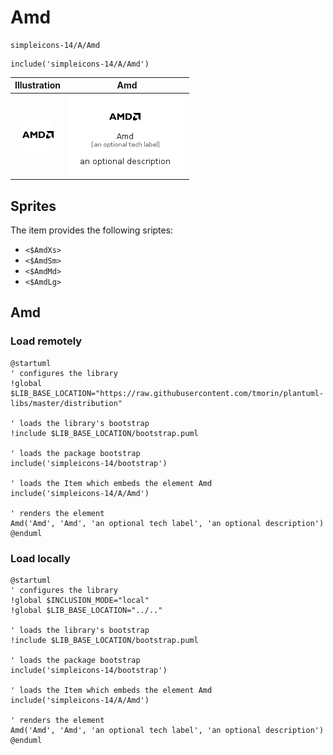 # Amd


```text
simpleicons-14/A/Amd
```

```text
include('simpleicons-14/A/Amd')
```



| Illustration | Amd |
| :---: | :---: |
| ![illustration for Illustration](../../simpleicons-14/A/Amd.png) | ![illustration for Amd](../../simpleicons-14/A/Amd.Local.png) |



## Sprites
The item provides the following sriptes:

- `<$AmdXs>`
- `<$AmdSm>`
- `<$AmdMd>`
- `<$AmdLg>`





## Amd

### Load remotely
```plantuml
@startuml
' configures the library
!global $LIB_BASE_LOCATION="https://raw.githubusercontent.com/tmorin/plantuml-libs/master/distribution"

' loads the library's bootstrap
!include $LIB_BASE_LOCATION/bootstrap.puml

' loads the package bootstrap
include('simpleicons-14/bootstrap')

' loads the Item which embeds the element Amd
include('simpleicons-14/A/Amd')

' renders the element
Amd('Amd', 'Amd', 'an optional tech label', 'an optional description')
@enduml
```

### Load locally
```plantuml
@startuml
' configures the library
!global $INCLUSION_MODE="local"
!global $LIB_BASE_LOCATION="../.."

' loads the library's bootstrap
!include $LIB_BASE_LOCATION/bootstrap.puml

' loads the package bootstrap
include('simpleicons-14/bootstrap')

' loads the Item which embeds the element Amd
include('simpleicons-14/A/Amd')

' renders the element
Amd('Amd', 'Amd', 'an optional tech label', 'an optional description')
@enduml
```

